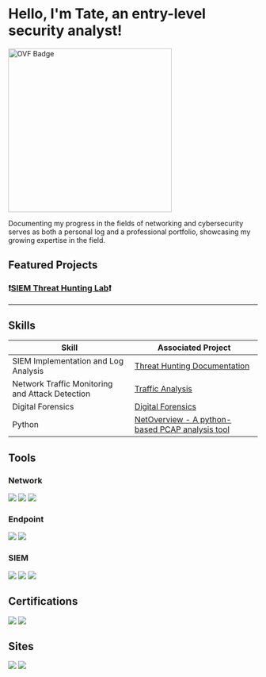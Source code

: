 # Hello, I'm Tate, an entry-level security analyst!

<p align="left">
  <img src="https://cyberdefenders-storage.s3.me-central-1.amazonaws.com/profile-badges/OVF.png" width="330" alt="OVF Badge" />
</p>

<p>
  Documenting my progress in the fields of networking and cybersecurity serves as both a personal log and a professional portfolio, showcasing my growing expertise in the field.
</p>

## Featured Projects

### ❗<a href="https://github.com/tatescode/tatescode.github.io/tree/main/ThreatHuntingLab">SIEM Threat Hunting Lab</a>❗

----
## Skills

| Skill                                           | Associated Project                                                                                                 |
|-------------------------------------------------|--------------------------------------------------------------------------------------------------------------------|
| SIEM Implementation and Log Analysis            | <a href="https://github.com/tatescode/tatescode.github.io/tree/main/threathunting">Threat Hunting Documentation</a>|
| Network Traffic Monitoring and Attack Detection | <a href="https://github.com/tatescode/tatescode.github.io/tree/main/MalwareTrafficAnalysis">Traffic Analysis</a>   |
| Digital Forensics                               | <a href="https://github.com/tatescode/tatescode.github.io/tree/main/Digital%20Forensics">Digital Forensics</a>     |
| Python                                          | <a href="https://github.com/tatescode/netoverview">NetOverview - A python-based PCAP analysis tool</a>             |

## Tools

### Network
<div>
    <img src="https://img.shields.io/badge/-Wireshark-1679A7?&style=for-the-badge&logo=Wireshark&logoColor=white" />
    <img src="https://img.shields.io/badge/-Suricata-EF3B2D?&style=for-the-badge&logo=Suricata&logoColor=white" />
    <img src="https://img.shields.io/badge/-Zeek-777BB4?&style=for-the-badge&logo=Zeek&logoColor=white" />
</div>

### Endpoint
<div>
    <img src="https://img.shields.io/badge/-Microsoft_Defender_for_Endpoint-00A4EF?&style=for-the-badge&logo=Microsoft&logoColor=white" />
    <img src="https://img.shields.io/badge/-Velociraptor-4B275F?&style=for-the-badge&logo=Velociraptor&logoColor=white" />
</div>

### SIEM
<div>
    <img src="https://img.shields.io/badge/-Microsoft_Sentinel-0078D4?&style=for-the-badge&logo=Microsoft&logoColor=white" />
    <img src="https://img.shields.io/badge/-Splunk-000000?&style=for-the-badge&logo=Splunk&logoColor=white" />
    <img src="https://img.shields.io/badge/-Elastic-005571?&style=for-the-badge&logo=Elastic&logoColor=white" />
</div>

## Certifications
<div>
<img src="https://img.shields.io/badge/-Security%2B-FF0000?&style=for-the-badge&logo=CompTIA&logoColor=white" />
<img src="https://img.shields.io/badge/-CDSA-006400?&style=for-the-badge&logoColor=white" />
</div>

## Sites
<div>
<a href="https://linkedin.com/in/tategreiner"><img src="https://img.shields.io/badge/-LinkedIn-0072b1?&style=for-the-badge&logo=linkedin&logoColor=white" /></a>
<a href="https://tatescode.github.io"><img src="https://img.shields.io/badge/-Github.io-purple?&style=for-the-badge&logo=github&logoColor=white" /></a>
</div>
